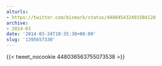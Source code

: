 ```yaml
---
alturls:
- https://twitter.com/bismark/status/448045432401584128
archive:
- 2014-03
date: '2014-03-24T10:35:30+00:00'
slug: '1395657330'
---
```


{{< tweet_nocookie 448036563755073538 >}}
